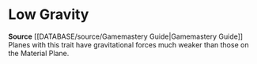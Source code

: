 ﻿---
id: '281'
name: Low Gravity
rarity: Common
source: '[[DATABASE/source/Gamemastery Guide|Gamemastery Guide]]'
trait:
- Low Gravity
type: Trait

---
# Low Gravity

**Source** [[DATABASE/source/Gamemastery Guide|Gamemastery Guide]]
Planes with this trait have gravitational forces much weaker than those on the Material Plane.